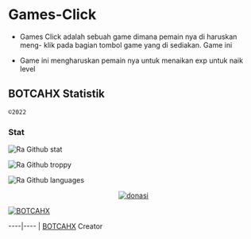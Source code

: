 # Games-Click 
- Games Click adalah sebuah game dimana pemain nya di haruskan meng-
klik pada bagian tombol game yang di sediakan.
Game ini

- Game ini mengharuskan pemain nya untuk menaikan exp untuk naik level

## BOTCAHX Statistik

`©2022`
### Stat
![Ra Github stat](https://github-readme-stats.vercel.app/api?username=BOTCAHX&theme=midnight-purple&show_icons=true) 

![Ra Github troppy](https://github-profile-trophy.vercel.app/?username=BOTCAHX&theme=monokai)

![Ra Github languages](https://github-readme-stats.vercel.app/api/top-langs/?username=BOTCAHX&theme=tokyonight)

<div align="center">
<a href="wa.me/6282221792667"><img src="https://telegra.ph/file/0088e2bb81373fa6d9e9e.png" alt="donasi" border="0"></a>
</div>

[![BOTCAHX](https://github.com/BOTCAHX.png?size=100)](https://github.com/BOTCAHX)

----|----
| [BOTCAHX](https://github.com/BOTCAHX)
 Creator

